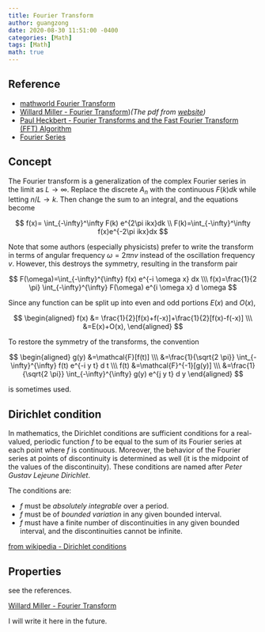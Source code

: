 ```yaml
---
title: Fourier Transform
author: guangzong
date: 2020-08-30 11:51:00 -0400
categories: [Math]
tags: [Math]
math: true
---
```


## Reference
* [mathworld Fourier Transform](http://mathworld.wolfram.com/FourierTransform.html)
* [Willard Miller - Fourier Transform](https://github.com/chen-gz/picBed/blob/master/Fourier-Series-Willard-Miller.pdf))*(The pdf from [website](http://www-users.math.umn.edu/~mille003))*
* [Paul Heckbert - Fourier Transforms and the Fast Fourier Transform (FFT) Algorithm](https://github.com/chen-gz/picBed/blob/master/FT-and-FFT-Algorithm-Paul-Heckbert.pdf)
* [Fourier Series](../fourier-series)

## Concept

The Fourier transform is a generalization of the complex Fourier series in the limit as $L \to \infty$. Replace the discrete $A_n$ with the continuous $F(k)dk$ while letting  $n/L\to k$. Then change the sum to an integral, and the equations become

$$
	f(x)= \int_{-\infty}^\infty F(k) e^{2\pi ikx}dk	\\
	F(k)=\int_{-\infty}^\infty f(x)e^{-2\pi ikx}dx
$$

Note that some authors (especially physicists) prefer to write the transform in terms of angular frequency $\omega=2\pi nv$ instead of the oscillation frequency $v$. However, this destroys the symmetry, resulting in the transform pair

$$
	F(\omega)=\int_{-\infty}^{\infty} f(x) e^{-i \omega x} dx  \\\
	f(x)=\frac{1}{2 \pi} \int_{-\infty}^{\infty} F(\omega) e^{i \omega x} d \omega
$$

Since any function can be split up into even and odd portions $E(x)$ and $O(x)$,

$$
	\begin{aligned}
		f(x) &=	\frac{1}{2}[f(x)+f(-x)]+\frac{1}{2}[f(x)-f(-x)]	\\\
		&=E(x)+O(x),
	\end{aligned}
$$

To restore the symmetry of the transforms, the convention

$$
	\begin{aligned}
		g(y) &=\mathcal{F}[f(t)] \\\
			 &=\frac{1}{\sqrt{2 \pi}} \int_{-\infty}^{\infty} f(t) e^{-i y t} d t \\\
		f(t) &=\mathcal{F}^{-1}[g(y)] \\\
			&=\frac{1}{\sqrt{2 \pi}} \int_{-\infty}^{\infty} g(y) e^{j y t} d y 
	\end{aligned}
$$

is sometimes used.


## Dirichlet condition

In mathematics, the Dirichlet conditions are sufficient conditions for a real-valued, periodic function $f$ to be equal to the sum of its Fourier series at each point where $f$ is continuous. Moreover, the behavior of the Fourier series at points of discontinuity is determined as well (it is the midpoint of the values of the discontinuity). These conditions are named after *Peter Gustav Lejeune Dirichlet*.

The conditions are:

* $f$ must be *absolutely integrable* over a period.
* $f$ must be of *bounded variation* in any given bounded interval.
* $f$ must have a finite number of discontinuities in any given bounded interval, and the discontinuities cannot be infinite.

[from wikipedia - Dirichlet conditions](https://en.wikipedia.org/wiki/Dirichlet_conditions)

## Properties

see the references.

[Willard Miller - Fourier Transform](https://github.com/chen-gz/picBed/blob/master/Fourier-Series-Willard-Miller.pdf)

I will write it here in the future.
